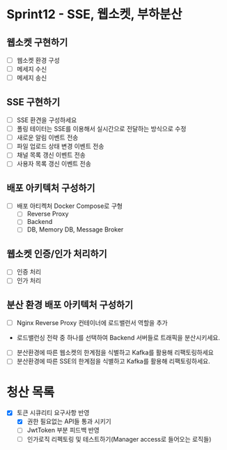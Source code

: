 # Sprint12 - SSE, 웹소켓, 부하분산

## 웹소켓 구현하기

- [ ] 웹소켓 환경 구성
- [ ] 메세지 수신
- [ ] 메세지 송신

## SSE 구현하기

- [ ] SSE 환견을 구성하세요
- [ ] 폴링 테이터는 SSE를 이용해서 실시간으로 전달하는 방식으로 수정
- [ ] 새로운 알림 이벤트 전송
- [ ] 파일 업로드 상태 변경 이벤트 전송
- [ ] 채널 목록 갱신 이벤트 전송
- [ ] 사용자 목록 갱신 이벤트 전송

## 배포 아키텍처 구성하기

- [ ] 배포 아티켁처 Docker Compose로 구형
  - [ ] Reverse Proxy
  - [ ] Backend 
  - [ ] DB, Memory DB, Message Broker

## 웹소켓 인증/인가 처리하기

- [ ] 인증 처리
- [ ] 인가 처리

## 분산 환경 배포 아키텍처 구성하기

- [ ]  Nginx Reverse Proxy 컨테이너에 로드밸런서 역할을 추가
  - 로드밸런싱 전략 중 하나를 선택하여 Backend 서버들로 트래픽을 분산시키세요.
- [ ]  분산환경에 따른 웹소켓의 한계점을 식별하고 Kafka를 활용해 리팩토링하세요
- [ ]  분산환경에 따른 SSE의 한계점을 식별하고 Kafka를 활용해 리팩토링하세요.

# 청산 목록

- [x] 토큰 시큐리티 요구사항 반영
    - [x] 권한 필요없는 API들 통과 시키기
    - [ ] JwtToken 부분 피드백 반영
    - [ ] 인가로직 리펙토링 및 테스트하기(Manager access로 들어오는 로직들)